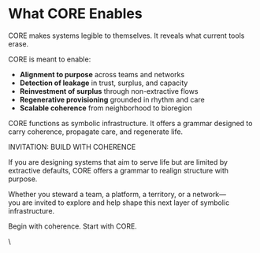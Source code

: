 # What CORE Enables

CORE makes systems legible to themselves. It reveals what current tools erase.

CORE is meant to enable:

* **Alignment to purpose** across teams and networks
* **Detection of leakage** in trust, surplus, and capacity
* **Reinvestment of surplus** through non-extractive flows
* **Regenerative provisioning** grounded in rhythm and care
* **Scalable coherence** from neighborhood to bioregion

CORE functions as symbolic infrastructure. It offers a grammar designed to carry coherence, propagate care, and regenerate life.

INVITATION: BUILD WITH COHERENCE

If you are designing systems that aim to serve life but are limited by extractive defaults, CORE offers a grammar to realign structure with purpose.

Whether you steward a team, a platform, a territory, or a network—\
you are invited to explore and help shape this next layer of symbolic infrastructure.

Begin with coherence. Start with CORE.

\
